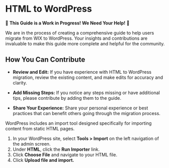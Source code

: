 # HTML to WordPress

🚧 **This Guide is a Work in Progress! We Need Your Help!** 🚧

We are in the process of creating a comprehensive guide to help users migrate from WIX to WordPress. Your insights and contributions are invaluable to make this guide more complete and helpful for the community.

## How You Can Contribute

- **Review and Edit:** If you have experience with HTML to WordPress migration, review the existing content, and make edits for accuracy and clarity.

- **Add Missing Steps:** If you notice any steps missing or have additional tips, please contribute by adding them to the guide.

- **Share Your Experience:** Share your personal experience or best practices that can benefit others going through the migration process.

WordPress includes an import tool designed specifically for importing content from static HTML pages.

1. In your WordPress site, select **Tools > Import** on the left navigation of the admin screen.
1. Under **HTML**, click the **Run Importer** link.
1. Click **Choose File** and navigate to your HTML file.
1. Click **Upload file and import.**
